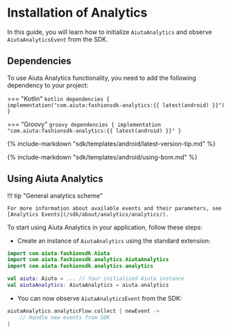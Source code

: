 # Installation of Analytics

In this guide, you will learn how to initialize `AiutaAnalytics` and observe `AiutaAnalyticsEvent` from the SDK.


## Dependencies

To use Aiuta Analytics functionality, you need to add the following dependency to your project:

=== "Kotlin"
    ```kotlin
    dependencies {
        implementation("com.aiuta:fashionsdk-analytics:{{ latest(android) }}")
    }
    ```

=== "Groovy"
    ```groovy
    dependencies {
        implementation "com.aiuta:fashionsdk-analytics:{{ latest(android) }}"
    }
    ```

{% include-markdown "sdk/templates/android/latest-version-tip.md" %}

{% include-markdown "sdk/templates/android/using-bom.md" %}

## Using Aiuta Analytics


!!! tip "General analytics scheme"

    For more information about available events and their parameters, see [Analytics Events](/sdk/about/analytics/analytics/).


To start using Aiuta Analytics in your application, follow these steps:

- Create an instance of `AiutaAnalytics` using the standard extension:

```kotlin
import com.aiuta.fashionsdk.Aiuta
import com.aiuta.fashionsdk.analytics.AiutaAnalytics
import com.aiuta.fashionsdk.analytics.analytics

val aiuta: Aiuta = ... // Your initialized Aiuta instance
val aiutaAnalytics: AiutaAnalytics = aiuta.analytics
```

- You can now observe `AiutaAnalyticsEvent` from the SDK:

```kotlin
aiutaAnalytics.analyticFlow.collect { newEvent ->
    // Handle new events from SDK
}
```